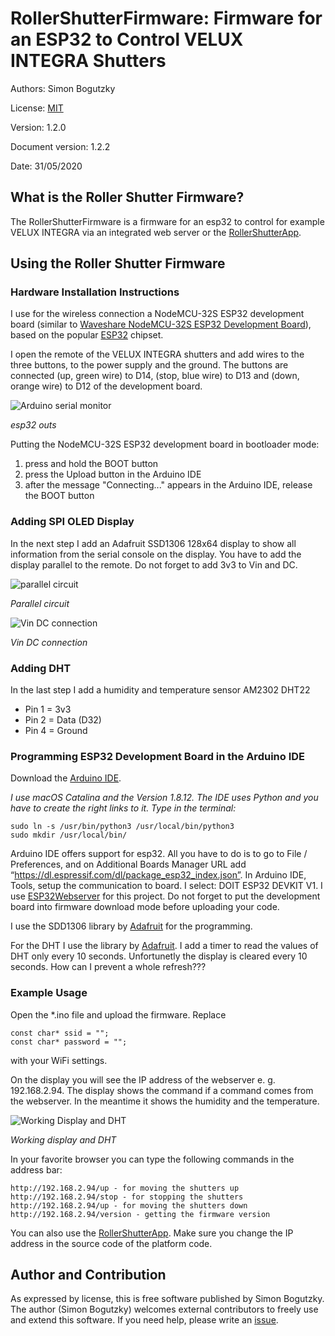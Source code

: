 
# RollerShutterFirmware: Firmware for an ESP32 to Control VELUX INTEGRA Shutters
Authors: Simon Bogutzky

License: [MIT](https://opensource.org/licenses/MIT)

Version: 1.2.0

Document version: 1.2.2 

Date: 31/05/2020

## What is the Roller Shutter Firmware?
The RollerShutterFirmware is a firmware for an esp32 to control for example VELUX INTEGRA via an integrated web server or the [RollerShutterApp](https://github.com/sbogutzky/RollerShutterApp/).

## Using the Roller Shutter Firmware

### Hardware Installation Instructions
I use for the wireless connection a NodeMCU-32S ESP32 development board (similar to [Waveshare NodeMCU-32S ESP32 Development Board](https://www.amazon.com/dp/B07TXNK6P1/ref=cm_sw_em_r_mt_dp_U_DbcMEbPJSWKTA)), based on the popular [ESP32](http://espressif.com/) chipset.

I open the remote of the VELUX INTEGRA shutters and add wires to the three buttons, to the power supply and the ground. The buttons are connected (up, green wire) to D14, (stop, blue wire) to D13 and (down, orange wire) to D12 of the development board. 

![Arduino serial monitor](images/esp32-outs.jpg)

*esp32 outs*

Putting the NodeMCU-32S ESP32 development board in bootloader mode:  

1. press and hold the BOOT button
2. press the Upload button in the Arduino IDE
3. after the message "Connecting..." appears in the Arduino IDE, release the BOOT button

### Adding SPI OLED Display

In the next step I add an Adafruit SSD1306 128x64 display to show all information from the serial console on the display. You have to add the display parallel to the remote. Do not forget to add 3v3 to Vin and DC. 

![parallel circuit](images/parallel-circuit.jpg)

*Parallel circuit*

![Vin DC connection](images/vin-dc-connection.jpg)

*Vin DC connection*

### Adding DHT

In the last step I add a humidity and temperature sensor AM2302 DHT22

* Pin 1 = 3v3
* Pin 2 = Data (D32)
* Pin 4 = Ground

### Programming ESP32 Development Board in the Arduino IDE

Download the [Arduino IDE](https://www.arduino.cc/en/Main/Software). 

*I use macOS Catalina and the Version 1.8.12. The IDE uses Python and you have to create the right links to it. Type in the terminal:*

```
sudo ln -s /usr/bin/python3 /usr/local/bin/python3
sudo mkdir /usr/local/bin/
```
Arduino IDE offers support for esp32. All you have to do is to go to File / Preferences, and on Additional Boards Manager URL add “https://dl.espressif.com/dl/package_esp32_index.json”. In Arduino IDE, Tools, setup the communication to board. I select: DOIT ESP32 DEVKIT V1. I use [ESP32Webserver](https://github.com/Pedroalbuquerque/ESP32WebServer) for this project. Do not forget to put the development board into firmware download mode before uploading your code.

I use the SDD1306 library by [Adafruit](https://github.com/adafruit/Adafruit_SSD1306) for the programming.

For the DHT I use the library by [Adafruit](https://github.com/adafruit/DHT-sensor-library). I add a timer to read the values of DHT only every 10 seconds. Unfortunetly the display is cleared every 10 seconds. How can I prevent a whole refresh???

### Example Usage

Open the *.ino file and upload the firmware. Replace 

```
const char* ssid = "";
const char* password = "";
```

with your WiFi settings.

On the display you will see the IP address of the webserver e. g. 192.168.2.94. The display shows the command if a command comes from the webserver. In the meantime it shows the humidity and the temperature.

![Working Display and DHT](images/working-display-and-dht.jpg)

*Working display and DHT*

In your favorite browser you can type the following commands in the address bar:

```
http://192.168.2.94/up - for moving the shutters up
http://192.168.2.94/stop - for stopping the shutters
http://192.168.2.94/up - for moving the shutters down
http://192.168.2.94/version - getting the firmware version
```

You can also use the [RollerShutterApp](https://github.com/sbogutzky/RollerShutterApp/). Make sure you change the IP address in the source code of the platform code.

## Author and Contribution
As expressed by license, this is free software published by Simon Bogutzky. The author (Simon Bogutzky) welcomes external contributors to freely use and extend this software. If you need help, please write an [issue](https://github.com/sbogutzky/RollerShutterFirmware/issues).
